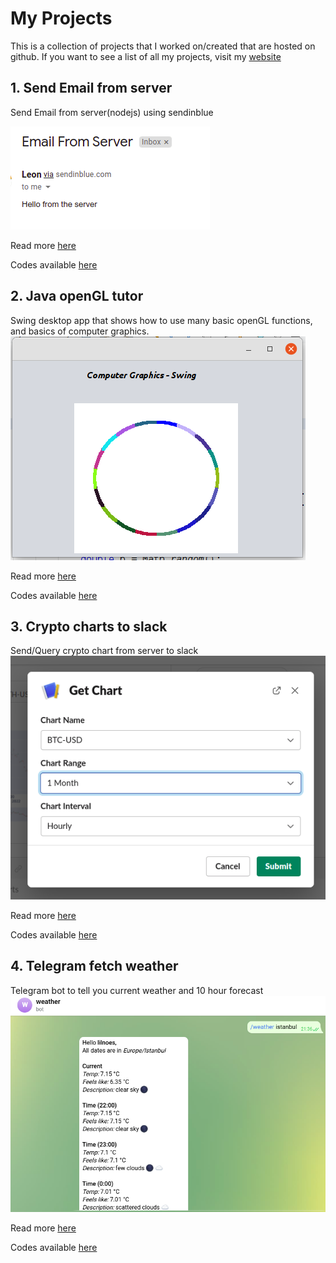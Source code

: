 # My Projects
This is a collection of projects that I worked on/created that are hosted on github.
If you want to see a list of all my projects, visit my [website](https://leonema.vercel.app)

## 1. Send Email from server
Send Email from server(nodejs) using sendinblue

![Email sent received](images/email.png)

Read more [here](https://leonema.vercel.app/projects/send-email-on-the-server-using-sendinblue-free)

Codes available [here](/sendemail)

## 2. Java openGL tutor
Swing desktop app that shows how to use many basic openGL functions, and basics of computer graphics.
![Circle drawn in swing jogl](images/opengl.png)

Read more [here](https://leonema.vercel.app/projects/learn-opengl-basics-with-java-jogl-and-swing)

Codes available [here](/computer_graphics_jogl)

## 3. Crypto charts to slack
Send/Query crypto chart from server to slack 
![BTC chart](images/slackcrypto.png)

Read more [here](https://leonema.vercel.app/projects/slack-crypto-charts)

Codes available [here](/slack_charts)

## 4. Telegram fetch weather
Telegram bot to tell you current weather and 10 hour forecast
![Telegram weather bot](images/telegramweather.png)

Read more [here](https://leonema.vercel.app/projects/get-current-weather-conditions-and-forecast-telegram-bot)

Codes available [here](/telegram_weather)